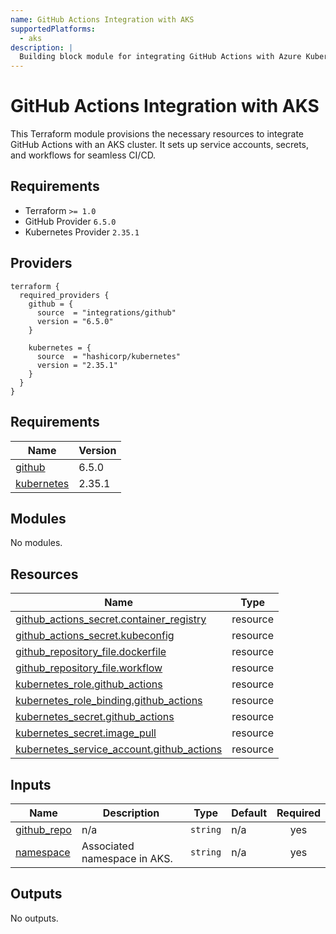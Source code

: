 ```yaml
---
name: GitHub Actions Integration with AKS
supportedPlatforms:
  - aks
description: |
  Building block module for integrating GitHub Actions with Azure Kubernetes Service (AKS)
---
```


# GitHub Actions Integration with AKS

This Terraform module provisions the necessary resources to integrate GitHub Actions with an AKS cluster. It sets up service accounts, secrets, and workflows for seamless CI/CD.

## Requirements
- Terraform `>= 1.0`
- GitHub Provider `6.5.0`
- Kubernetes Provider `2.35.1`

## Providers

```hcl
terraform {
  required_providers {
    github = {
      source  = "integrations/github"
      version = "6.5.0"
    }

    kubernetes = {
      source  = "hashicorp/kubernetes"
      version = "2.35.1"
    }
  }
}
```

<!-- BEGIN_TF_DOCS -->
## Requirements

| Name | Version |
|------|---------|
| <a name="requirement_github"></a> [github](#requirement\_github) | 6.5.0 |
| <a name="requirement_kubernetes"></a> [kubernetes](#requirement\_kubernetes) | 2.35.1 |

## Modules

No modules.

## Resources

| Name | Type |
|------|------|
| [github_actions_secret.container_registry](https://registry.terraform.io/providers/integrations/github/6.5.0/docs/resources/actions_secret) | resource |
| [github_actions_secret.kubeconfig](https://registry.terraform.io/providers/integrations/github/6.5.0/docs/resources/actions_secret) | resource |
| [github_repository_file.dockerfile](https://registry.terraform.io/providers/integrations/github/6.5.0/docs/resources/repository_file) | resource |
| [github_repository_file.workflow](https://registry.terraform.io/providers/integrations/github/6.5.0/docs/resources/repository_file) | resource |
| [kubernetes_role.github_actions](https://registry.terraform.io/providers/hashicorp/kubernetes/2.35.1/docs/resources/role) | resource |
| [kubernetes_role_binding.github_actions](https://registry.terraform.io/providers/hashicorp/kubernetes/2.35.1/docs/resources/role_binding) | resource |
| [kubernetes_secret.github_actions](https://registry.terraform.io/providers/hashicorp/kubernetes/2.35.1/docs/resources/secret) | resource |
| [kubernetes_secret.image_pull](https://registry.terraform.io/providers/hashicorp/kubernetes/2.35.1/docs/resources/secret) | resource |
| [kubernetes_service_account.github_actions](https://registry.terraform.io/providers/hashicorp/kubernetes/2.35.1/docs/resources/service_account) | resource |

## Inputs

| Name | Description | Type | Default | Required |
|------|-------------|------|---------|:--------:|
| <a name="input_github_repo"></a> [github\_repo](#input\_github\_repo) | n/a | `string` | n/a | yes |
| <a name="input_namespace"></a> [namespace](#input\_namespace) | Associated namespace in AKS. | `string` | n/a | yes |

## Outputs

No outputs.
<!-- END_TF_DOCS -->
